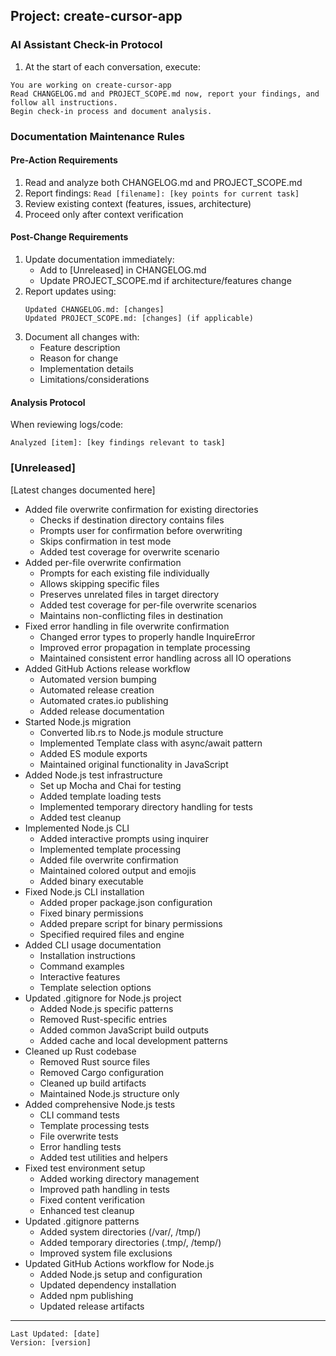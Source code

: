 ## Project: create-cursor-app

### AI Assistant Check-in Protocol
1. At the start of each conversation, execute:
```
You are working on create-cursor-app
Read CHANGELOG.md and PROJECT_SCOPE.md now, report your findings, and follow all instructions.
Begin check-in process and document analysis.
```

### Documentation Maintenance Rules

#### Pre-Action Requirements
1. Read and analyze both CHANGELOG.md and PROJECT_SCOPE.md
2. Report findings: `Read [filename]: [key points for current task]`
3. Review existing context (features, issues, architecture)
4. Proceed only after context verification

#### Post-Change Requirements
1. Update documentation immediately:
   - Add to [Unreleased] in CHANGELOG.md
   - Update PROJECT_SCOPE.md if architecture/features change
2. Report updates using:
   ```
   Updated CHANGELOG.md: [changes]
   Updated PROJECT_SCOPE.md: [changes] (if applicable)
   ```
3. Document all changes with:
   - Feature description
   - Reason for change
   - Implementation details
   - Limitations/considerations

#### Analysis Protocol
When reviewing logs/code:
```
Analyzed [item]: [key findings relevant to task]
```

### [Unreleased]
[Latest changes documented here]
- Added file overwrite confirmation for existing directories
  - Checks if destination directory contains files
  - Prompts user for confirmation before overwriting
  - Skips confirmation in test mode
  - Added test coverage for overwrite scenario
- Added per-file overwrite confirmation
  - Prompts for each existing file individually
  - Allows skipping specific files
  - Preserves unrelated files in target directory
  - Added test coverage for per-file overwrite scenarios
  - Maintains non-conflicting files in destination
- Fixed error handling in file overwrite confirmation
  - Changed error types to properly handle InquireError
  - Improved error propagation in template processing
  - Maintained consistent error handling across all IO operations
- Added GitHub Actions release workflow
  - Automated version bumping
  - Automated release creation
  - Automated crates.io publishing
  - Added release documentation
- Started Node.js migration
  - Converted lib.rs to Node.js module structure
  - Implemented Template class with async/await pattern
  - Added ES module exports
  - Maintained original functionality in JavaScript
- Added Node.js test infrastructure
  - Set up Mocha and Chai for testing
  - Added template loading tests
  - Implemented temporary directory handling for tests
  - Added test cleanup
- Implemented Node.js CLI
  - Added interactive prompts using inquirer
  - Implemented template processing
  - Added file overwrite confirmation
  - Maintained colored output and emojis
  - Added binary executable
- Fixed Node.js CLI installation
  - Added proper package.json configuration
  - Fixed binary permissions
  - Added prepare script for binary permissions
  - Specified required files and engine
- Added CLI usage documentation
  - Installation instructions
  - Command examples
  - Interactive features
  - Template selection options
- Updated .gitignore for Node.js project
  - Added Node.js specific patterns
  - Removed Rust-specific entries
  - Added common JavaScript build outputs
  - Added cache and local development patterns
- Cleaned up Rust codebase
  - Removed Rust source files
  - Removed Cargo configuration
  - Cleaned up build artifacts
  - Maintained Node.js structure only
- Added comprehensive Node.js tests
  - CLI command tests
  - Template processing tests
  - File overwrite tests
  - Error handling tests
  - Added test utilities and helpers
- Fixed test environment setup
  - Added working directory management
  - Improved path handling in tests
  - Fixed content verification
  - Enhanced test cleanup
- Updated .gitignore patterns
  - Added system directories (/var/, /tmp/)
  - Added temporary directories (.tmp/, /temp/)
  - Improved system file exclusions
- Updated GitHub Actions workflow for Node.js
  - Added Node.js setup and configuration
  - Updated dependency installation
  - Added npm publishing
  - Updated release artifacts

---
```
Last Updated: [date]
Version: [version]